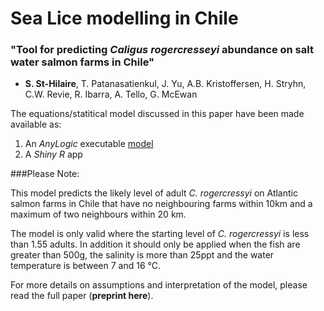 # Sea Lice modelling in Chile
### "Tool for predicting _Caligus rogercresseyi_ abundance on salt water salmon farms in Chile"

- **S. St-Hilaire**, T. Patanasatienkul, J. Yu, A.B. Kristoffersen, H. Stryhn, C.W. Revie, R. Ibarra, A. Tello, G. McEwan

The equations/statitical model discussed in this paper have been made available as:

1. An _AnyLogic_ executable [model](https://cloud.anylogic.com/model/e25265dd-0ee2-45ef-b28e-3c075ae2c740?mode=DASHBOARD)
2. A _Shiny R_ app

###Please Note:

This model predicts the likely level of adult _C. rogercressyi_ on Atlantic salmon farms in Chile that have no neighbouring farms within 10km and a maximum of two neighbours within 20 km.

The model is only valid where the starting level of _C. rogercressyi_ is less than 1.55 adults. In addition it should only be applied when the fish are greater than 500g, the salinity is more than 25ppt and the water temperature is between 7 and 16 °C. 

For more details on assumptions and interpretation of the model, please read the full paper (**preprint here**).
